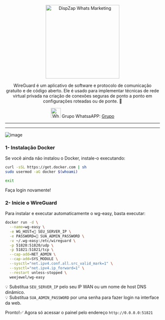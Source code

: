 <p align="center">
<img src="https://cwmkt.com.br/wp-content/uploads/2023/08/logo-github-cwmkt.svg" alt="DispZap Whats Marketing" width="240" />
<p align="center">WireGuard é um aplicativo de software e protocolo de comunicação gratuito e de código aberto. Ele é usado para implementar técnicas de rede virtual privada na criação de conexões seguras de ponto a ponto em configurações roteadas ou de ponte.
🚀</p>
</p>
  
<p align="center">
<img src="https://whatsapp.com/favicon.ico" alt="WhatsAPP-logo" width="32" />
<span>Grupo WhatsaAPP: </span>
<a href="https://chat.whatsapp.com/LOUXV1cWn0O1hQaz37xiRa" target="_blank">Grupo</a>
</p>

<hr />
<hr />

![image](https://github.com/cwmkt/wireguard/assets/34479816/5b6e1b8f-154a-47dd-a09a-ca191cd93a14)

### 1- Instalação Docker

Se você ainda não instalou o Docker, instale-o executando:

```bash
curl -sSL https://get.docker.com | sh
sudo usermod -aG docker $(whoami)
```
```bash
exit
```
Faça login novamente!

### 2- Inicie o WireGuard
Para instalar e executar automaticamente o wg-easy, basta executar:

```bash
docker run -d \
  --name=wg-easy \
  -e WG_HOST=🚨 SEU_SERVER_IP \
  -e PASSWORD=🚨 SUA_ADMIN_PASSWORD \
  -v ~/.wg-easy:/etc/wireguard \
  -p 51820:51820/udp \
  -p 51821:51821/tcp \
  --cap-add=NET_ADMIN \
  --cap-add=SYS_MODULE \
  --sysctl="net.ipv4.conf.all.src_valid_mark=1" \
  --sysctl="net.ipv4.ip_forward=1" \
  --restart unless-stopped \
  weejewel/wg-easy
```

💡 Substitua `SEU_SERVER_IP` pelo seu IP WAN ou um nome de host DNS dinâmico.<br>
💡 Substitua `SUA_ADMIN_PASSWORD` por uma senha para fazer login na interface da web.

Pronto!✅ Agora só acessar o painel pelo endereço `http://0.0.0.0:51821`
